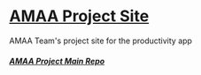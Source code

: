 # [AMAA Project Site](https://alenrtan.github.io/amaa-team.github.io/)
AMAA Team's project site for the productivity app
##### [AMAA Project Main Repo](https://github.com/aacuna45/AMAA-Project)
